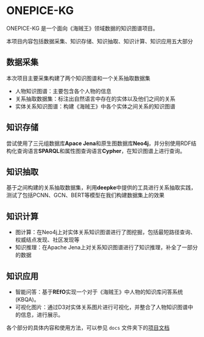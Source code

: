 # ONEPICE-KG

ONEPICE-KG 是一个面向《海贼王》领域数据的知识图谱项目。

本项目内容包括数据采集、知识存储、知识抽取、知识计算、知识应用五大部分

## 数据采集

本次项目主要采集构建了两个知识图谱和一个关系抽取数据集

* 人物知识图谱：主要包含各个人物的信息
* 关系抽取数据集：标注出自然语言中存在的实体以及他们之间的关系
* 实体关系知识图谱：构建《海贼王》中各个实体之间关系的知识图谱

## 知识存储

尝试使用了三元组数据库**Apace Jena**和原生图数据库**Neo4j**，并分别使用RDF结构化查询语言**SPARQL**和属性图查询语言**Cypher**，在知识图谱上进行查询。

## 知识抽取

基于之间构建的关系抽取数据集，利用**deepke**中提供的工具进行关系抽取实践，测试了包括PCNN、GCN、BERT等模型在我们构建数据集上的效果

## 知识计算

* 图计算：在Neo4j上对实体关系知识图谱进行了图挖掘，包括最短路径查询、权威结点发现、社区发现等
* 知识推理：在Apache Jena上对关系知识图谱进行了知识推理，补全了一部分的数据

## 知识应用

* 智能问答：基于**REfO**实现一个对于《海贼王》中人物的知识库问答系统(KBQA)。
* 可视化图片：通过D3对实体关系图片进行可视化，并整合了人物知识图谱中的信息，进行展示。



各个部分的具体内容和使用方法，可以参见 `docs` 文件夹下的[项目文档](https://github.com/mrbulb/ONEPIECE-KG/blob/master/docs/report.md)
